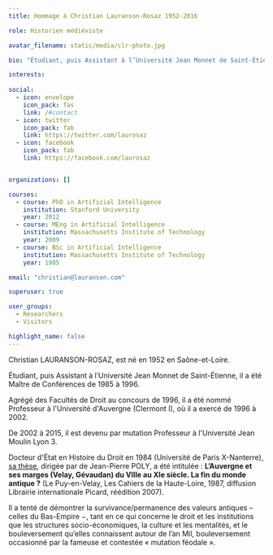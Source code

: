 ```yaml
---
title: Hommage à Christian Lauranson-Rosaz 1952-2016

role: Historien médiéviste

avatar_filename: static/media/clr-photo.jpg

bio: "Étudiant, puis Assistant à l’Université Jean Monnet de Saint-Étienne, il y a ensuite été Maître de Conférences de 1985 à 1996. Agrégé des Facultés de Droit au concours de 1996, il a été nommé Professeur à l’Université d’Auvergne (Clermont I), où il a exercé de 1996 à 2002. Depuis 2002, il est devenu par mutation Professeur à l’Université Jean Moulin (Lyon 3)."

interests: 
  
social:
  - icon: envelope
    icon_pack: fas
    link: /#contact
  - icon: twitter
    icon_pack: fab
    link: https://twitter.com/laurosaz
  - icon: facebook
    icon_pack: fab
    link: https://facebook.com/laurosaz


organizations: []

courses:
  - course: PhD in Artificial Intelligence
    institution: Stanford University
    year: 2012
  - course: MEng in Artificial Intelligence
    institution: Massachusetts Institute of Technology
    year: 2009
  - course: BSc in Artificial Intelligence
    institution: Massachusetts Institute of Technology
    year: 1985

email: "christian@lauranson.com"

superuser: true

user_groups:
  - Researchers
  - Visitors

highlight_name: false
---
```

Christian LAURANSON-ROSAZ, est né en 1952 en Saône-et-Loire.

Étudiant, puis Assistant à l’Université Jean Monnet de Saint-Étienne, il a été Maître de Conférences de 1985 à 1996.

Agrégé des Facultés de Droit au concours de 1996, il a été nommé Professeur à l'Université d'Auvergne (Clermont I), où il a exercé de 1996 à 2002.

De 2002 à 2015, il est devenu par mutation Professeur à l'Université Jean Moulin Lyon 3.

Docteur d'État en Histoire du Droit en 1984 (Université de Paris X-Nanterre), [sa thèse](https://www.academia.edu/3513062/LAuvergne_et_ses_marges_Velay_G%C3%A9vaudan_du_VIIIe_au_XIe_si%C3%A8cle_La_fin_du_monde_antique_th%C3%A8se_r%C3%A9%C3%A9dition_2007_{:target="_blank"}), dirigée par de Jean-Pierre POLY, a été intitulée :
**L’Auvergne et ses marges (Velay, Gévaudan) du VIIIe au XIe siècle. La fin du monde antique ?**
(Le Puy-en-Velay, Les Cahiers de la Haute-Loire, 1987, diffusion Librairie internationale Picard, réédition 2007).

Il a tenté de démontrer la survivance/permanence des valeurs antiques – celles du Bas-Empire −, tant en ce qui concerne le droit et les institutions que les structures socio-économiques, la culture et les mentalités, et le bouleversement qu’elles connaissent autour de l’an Mil, bouleversement occasionné par la fameuse et contestée « mutation féodale ».
